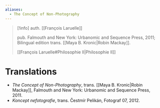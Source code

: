 ```yaml
---
aliases:
  - The Concept of Non-Photography
---
```

>[!info]
>auth. [[François Laruelle]]
>
>pub. Falmouth and New York: Urbanomic and Sequence Press, 2011; Bilingual edition trans. [[Maya B. Kronic|Robin Mackay]].
>
>[[François Laruelle#Philosophie II|Philosophie II]]

# Translations

* _The Concept of Non-Photography_, trans. [[Maya B. Kronic|Robin Mackay]], Falmouth and New York: Urbanomic and Sequence Press, 2011.
* _Koncept nefotografie_, trans. Čestmír Pelikán, Fotograf 07, 2012.